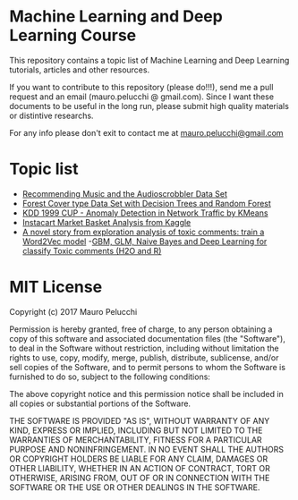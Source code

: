 # Machine Learning and Deep Learning Course
This repository contains a topic list of Machine Learning and Deep Learning tutorials, articles and other resources.

If you want to contribute to this repository (please do!!!), send me a pull request and an email (mauro.pelucchi @ gmail.com).
Since I want these documents to be useful in the long run, please submit high quality materials or distintive researchs.

For any info please don't exit to contact me at mauro.pelucchi@gmail.com


# Topic list
- [Recommending Music and the Audioscrobbler Data Set](https://github.com/mauropelucchi/machine-learning-course/blob/master/collaborative-filtering/recommending_music.scala) 
- [Forest Cover type Data Set with Decision Trees and Random Forest](https://github.com/mauropelucchi/machine-learning-course/blob/master/random-forest/covtype_rdf.scala)
- [KDD 1999 CUP - Anomaly Detection in Network Traffic by KMeans](https://github.com/mauropelucchi/machine-learning-course/blob/master/kmeans/kdd1999_kmeans.scala)
- [Instacart Market Basket Analysis from Kaggle](https://github.com/mauropelucchi/machine-learning-course/blob/master/xgboost/h2o_instacart.r)
- [A novel story from exploration analysis of toxic comments: train a Word2Vec model](https://github.com/mauropelucchi/machine-learning-course/blob/master/text-mining/h2o_toxic_exploration.r)
-[GBM, GLM, Naive Bayes and Deep Learning for classify Toxic comments (H2O and R)](https://github.com/mauropelucchi/machine-learning-course/blob/master/text-mining/h2o_toxic_comments.r)

# MIT License

Copyright (c) 2017 Mauro Pelucchi

Permission is hereby granted, free of charge, to any person obtaining a copy
of this software and associated documentation files (the "Software"), to deal
in the Software without restriction, including without limitation the rights
to use, copy, modify, merge, publish, distribute, sublicense, and/or sell
copies of the Software, and to permit persons to whom the Software is
furnished to do so, subject to the following conditions:

The above copyright notice and this permission notice shall be included in all
copies or substantial portions of the Software.

THE SOFTWARE IS PROVIDED "AS IS", WITHOUT WARRANTY OF ANY KIND, EXPRESS OR
IMPLIED, INCLUDING BUT NOT LIMITED TO THE WARRANTIES OF MERCHANTABILITY,
FITNESS FOR A PARTICULAR PURPOSE AND NONINFRINGEMENT. IN NO EVENT SHALL THE
AUTHORS OR COPYRIGHT HOLDERS BE LIABLE FOR ANY CLAIM, DAMAGES OR OTHER
LIABILITY, WHETHER IN AN ACTION OF CONTRACT, TORT OR OTHERWISE, ARISING FROM,
OUT OF OR IN CONNECTION WITH THE SOFTWARE OR THE USE OR OTHER DEALINGS IN THE
SOFTWARE.
